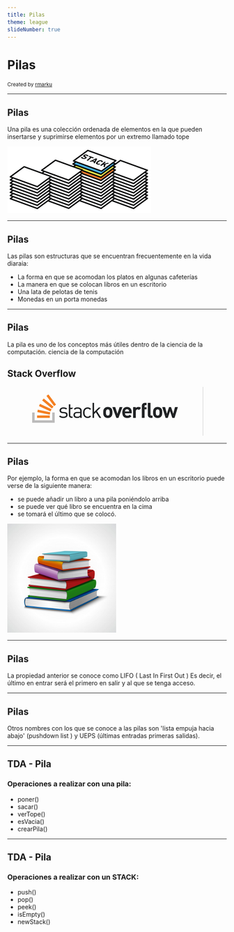 ```yaml
---
title: Pilas
theme: league
slideNumber: true
---
```

# Pilas
    

<p>
    <small>Created by
        <a href="https://t.me/rmarku" target="_blank">
            <i class="fab fa-telegram-plane"></i>rmarku
        </a>
    </small>
</p>


---
## Pilas
<p>Una pila es una colección ordenada de elementos en la que pueden insertarse y suprimirse elementos por un extremo
    llamado tope
</p>
<img src="images/pilas/pila.png" alt="">


---
## Pilas
Las pilas son estructuras que se encuentran frecuentemente en la vida diaraia:
 
* La forma en que se acomodan los platos en algunas cafeterías
* La manera en que se colocan libros en un escritorio
* Una lata de pelotas de tenis 
* Monedas en un porta monedas


---
## Pilas

La pila es uno de los conceptos más útiles dentro de la ciencia de la computación. ciencia de la computación

## Stack Overflow

<img src="images/pilas/stackoverflow.png" alt="">


---
## Pilas
Por ejemplo, la forma en que se acomodan los libros en un escritorio puede verse de la siguiente manera: 
* se puede añadir un libro a una pila poniéndolo  arriba
* se puede ver qué libro se encuentra en la cima
* se tomará el último que se colocó.

<img src="images/pilas/pilalibros.jpg" alt="" style="width: 250px">


---
## Pilas

La propiedad anterior se conoce como LIFO ( Last In First Out )
Es decir, el último en entrar será el primero en salir y al que se tenga acceso.


---
## Pilas
Otros nombres con los que se conoce a las pilas son 'lista empuja hacia abajo'
(pushdown list ) y UEPS (últimas entradas primeras salidas).

---
## TDA - Pila

### Operaciones a realizar con una pila:

* poner()
* sacar()
* verTope()
* esVacia()
* crearPila()
---
## TDA - Pila

### Operaciones a realizar con un STACK:

* push()
* pop()
* peek()
* isEmpty()
* newStack()
